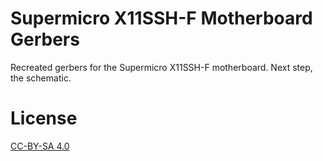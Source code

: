 # Supermicro X11SSH-F Motherboard Gerbers

Recreated gerbers for the Supermicro X11SSH-F motherboard. Next step, the schematic.

# License

[CC-BY-SA 4.0](https://creativecommons.org/licenses/by-sa/4.0/)
